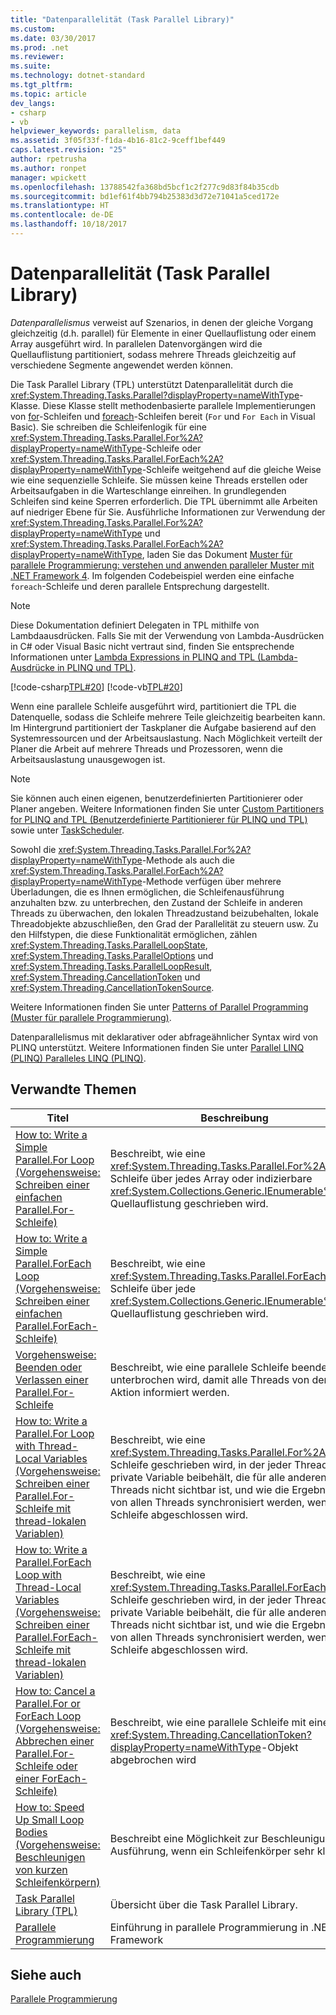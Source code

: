 ```yaml
---
title: "Datenparallelität (Task Parallel Library)"
ms.custom: 
ms.date: 03/30/2017
ms.prod: .net
ms.reviewer: 
ms.suite: 
ms.technology: dotnet-standard
ms.tgt_pltfrm: 
ms.topic: article
dev_langs:
- csharp
- vb
helpviewer_keywords: parallelism, data
ms.assetid: 3f05f33f-f1da-4b16-81c2-9ceff1bef449
caps.latest.revision: "25"
author: rpetrusha
ms.author: ronpet
manager: wpickett
ms.openlocfilehash: 13788542fa368bd5bcf1c2f277c9d83f84b35cdb
ms.sourcegitcommit: bd1ef61f4bb794b25383d3d72e71041a5ced172e
ms.translationtype: HT
ms.contentlocale: de-DE
ms.lasthandoff: 10/18/2017
---
```

# <a name="data-parallelism-task-parallel-library"></a>Datenparallelität (Task Parallel Library)
*Datenparallelismus* verweist auf Szenarios, in denen der gleiche Vorgang gleichzeitig (d.h. parallel) für Elemente in einer Quellauflistung oder einem Array ausgeführt wird. In parallelen Datenvorgängen wird die Quellauflistung partitioniert, sodass mehrere Threads gleichzeitig auf verschiedene Segmente angewendet werden können.  
  
 Die Task Parallel Library (TPL) unterstützt Datenparallelität durch die <xref:System.Threading.Tasks.Parallel?displayProperty=nameWithType>-Klasse. Diese Klasse stellt methodenbasierte parallele Implementierungen von [for](~/docs/csharp/language-reference/keywords/for.md)-Schleifen und [foreach](~/docs/csharp/language-reference/keywords/foreach-in.md)-Schleifen bereit (`For` und `For Each` in Visual Basic). Sie schreiben die Schleifenlogik für eine <xref:System.Threading.Tasks.Parallel.For%2A?displayProperty=nameWithType>-Schleife oder <xref:System.Threading.Tasks.Parallel.ForEach%2A?displayProperty=nameWithType>-Schleife weitgehend auf die gleiche Weise wie eine sequenzielle Schleife. Sie müssen keine Threads erstellen oder Arbeitsaufgaben in die Warteschlange einreihen. In grundlegenden Schleifen sind keine Sperren erforderlich. Die TPL übernimmt alle Arbeiten auf niedriger Ebene für Sie. Ausführliche Informationen zur Verwendung der <xref:System.Threading.Tasks.Parallel.For%2A?displayProperty=nameWithType> und <xref:System.Threading.Tasks.Parallel.ForEach%2A?displayProperty=nameWithType>, laden Sie das Dokument [Muster für parallele Programmierung: verstehen und anwenden paralleler Muster mit .NET Framework 4](http://www.microsoft.com/download/details.aspx?id=19222). Im folgenden Codebeispiel werden eine einfache `foreach`-Schleife und deren parallele Entsprechung dargestellt.  
  
> [!NOTE]
>  Diese Dokumentation definiert Delegaten in TPL mithilfe von Lambdaausdrücken. Falls Sie mit der Verwendung von Lambda-Ausdrücken in C# oder Visual Basic nicht vertraut sind, finden Sie entsprechende Informationen unter [Lambda Expressions in PLINQ and TPL (Lambda-Ausdrücke in PLINQ und TPL)](../../../docs/standard/parallel-programming/lambda-expressions-in-plinq-and-tpl.md).  
  
 [!code-csharp[TPL#20](../../../samples/snippets/csharp/VS_Snippets_Misc/tpl/cs/tpl.cs#20)]
 [!code-vb[TPL#20](../../../samples/snippets/visualbasic/VS_Snippets_Misc/tpl/vb/tpl_vb.vb#20)]  
  
 Wenn eine parallele Schleife ausgeführt wird, partitioniert die TPL die Datenquelle, sodass die Schleife mehrere Teile gleichzeitig bearbeiten kann. Im Hintergrund partitioniert der Taskplaner die Aufgabe basierend auf den Systemressourcen und der Arbeitsauslastung. Nach Möglichkeit verteilt der Planer die Arbeit auf mehrere Threads und Prozessoren, wenn die Arbeitsauslastung unausgewogen ist.  
  
> [!NOTE]
>  Sie können auch einen eigenen, benutzerdefinierten Partitionierer oder Planer angeben. Weitere Informationen finden Sie unter [Custom Partitioners for PLINQ and TPL (Benutzerdefinierte Partitionierer für PLINQ und TPL)](../../../docs/standard/parallel-programming/custom-partitioners-for-plinq-and-tpl.md) sowie unter [TaskScheduler](http://msdn.microsoft.com/library/638f8ea5-21db-47a2-a934-86e1e961bf65).  
  
 Sowohl die <xref:System.Threading.Tasks.Parallel.For%2A?displayProperty=nameWithType>-Methode als auch die <xref:System.Threading.Tasks.Parallel.ForEach%2A?displayProperty=nameWithType>-Methode verfügen über mehrere Überladungen, die es Ihnen ermöglichen, die Schleifenausführung anzuhalten bzw. zu unterbrechen, den Zustand der Schleife in anderen Threads zu überwachen, den lokalen Threadzustand beizubehalten, lokale Threadobjekte abzuschließen, den Grad der Parallelität zu steuern usw. Zu den Hilfstypen, die diese Funktionalität ermöglichen, zählen <xref:System.Threading.Tasks.ParallelLoopState>, <xref:System.Threading.Tasks.ParallelOptions> und <xref:System.Threading.Tasks.ParallelLoopResult>, <xref:System.Threading.CancellationToken> und <xref:System.Threading.CancellationTokenSource>.  
  
 Weitere Informationen finden Sie unter [Patterns of Parallel Programming (Muster für parallele Programmierung)](http://go.microsoft.com/fwlink/p/?LinkId=265491).  
  
 Datenparallelismus mit deklarativer oder abfrageähnlicher Syntax wird von PLINQ unterstützt. Weitere Informationen finden Sie unter [Parallel LINQ (PLINQ) Paralleles LINQ (PLINQ)](../../../docs/standard/parallel-programming/parallel-linq-plinq.md).  
  
## <a name="related-topics"></a>Verwandte Themen  
  
|Titel|Beschreibung|  
|-----------|-----------------|  
|[How to: Write a Simple Parallel.For Loop (Vorgehensweise: Schreiben einer einfachen Parallel.For-Schleife)](../../../docs/standard/parallel-programming/how-to-write-a-simple-parallel-for-loop.md)|Beschreibt, wie eine <xref:System.Threading.Tasks.Parallel.For%2A>-Schleife über jedes Array oder indizierbare <xref:System.Collections.Generic.IEnumerable%601>-Quellauflistung geschrieben wird.|  
|[How to: Write a Simple Parallel.ForEach Loop (Vorgehensweise: Schreiben einer einfachen Parallel.ForEach-Schleife)](../../../docs/standard/parallel-programming/how-to-write-a-simple-parallel-foreach-loop.md)|Beschreibt, wie eine <xref:System.Threading.Tasks.Parallel.ForEach%2A>-Schleife über jede <xref:System.Collections.Generic.IEnumerable%601>-Quellauflistung geschrieben wird.|  
|[Vorgehensweise: Beenden oder Verlassen einer Parallel.For-Schleife](http://msdn.microsoft.com/en-us/de52e4f1-9346-4ad5-b582-1a4d54dc7f7e)|Beschreibt, wie eine parallele Schleife beendet oder unterbrochen wird, damit alle Threads von der Aktion informiert werden.|  
|[How to: Write a Parallel.For Loop with Thread-Local Variables (Vorgehensweise: Schreiben einer Parallel.For-Schleife mit thread-lokalen Variablen)](../../../docs/standard/parallel-programming/how-to-write-a-parallel-for-loop-with-thread-local-variables.md)|Beschreibt, wie eine <xref:System.Threading.Tasks.Parallel.For%2A>-Schleife geschrieben wird, in der jeder Thread eine private Variable beibehält, die für alle anderen Threads nicht sichtbar ist, und wie die Ergebnisse von allen Threads synchronisiert werden, wenn die Schleife abgeschlossen wird.|  
|[How to: Write a Parallel.ForEach Loop with Thread-Local Variables (Vorgehensweise: Schreiben einer Parallel.ForEach-Schleife mit thread-lokalen Variablen)](../../../docs/standard/parallel-programming/how-to-write-a-parallel-foreach-loop-with-thread-local-variables.md)|Beschreibt, wie eine <xref:System.Threading.Tasks.Parallel.ForEach%2A>-Schleife geschrieben wird, in der jeder Thread eine private Variable beibehält, die für alle anderen Threads nicht sichtbar ist, und wie die Ergebnisse von allen Threads synchronisiert werden, wenn die Schleife abgeschlossen wird.|  
|[How to: Cancel a Parallel.For or ForEach Loop (Vorgehensweise: Abbrechen einer Parallel.For-Schleife oder einer ForEach-Schleife)](../../../docs/standard/parallel-programming/how-to-cancel-a-parallel-for-or-foreach-loop.md)|Beschreibt, wie eine parallele Schleife mit einem <xref:System.Threading.CancellationToken?displayProperty=nameWithType>-Objekt abgebrochen wird|  
|[How to: Speed Up Small Loop Bodies (Vorgehensweise: Beschleunigen von kurzen Schleifenkörpern)](../../../docs/standard/parallel-programming/how-to-speed-up-small-loop-bodies.md)|Beschreibt eine Möglichkeit zur Beschleunigung der Ausführung, wenn ein Schleifenkörper sehr klein ist.|  
|[Task Parallel Library (TPL)](../../../docs/standard/parallel-programming/task-parallel-library-tpl.md)|Übersicht über die Task Parallel Library.|  
|[Parallele Programmierung](../../../docs/standard/parallel-programming/index.md)|Einführung in parallele Programmierung in .NET Framework|  
  
## <a name="see-also"></a>Siehe auch  
 [Parallele Programmierung](../../../docs/standard/parallel-programming/index.md)
